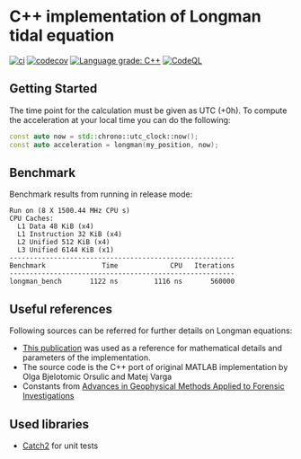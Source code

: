 # C++ implementation of Longman tidal equation

[![ci](https://github.com/iporoskun/longman/actions/workflows/ci.yml/badge.svg)](https://github.com/iporoskun/longman/actions/workflows/ci.yml)
[![codecov](https://codecov.io/gh/iporoskun/longman/branch/main/graph/badge.svg)](https://codecov.io/gh/iporoskun/longman)
[![Language grade: C++](https://img.shields.io/lgtm/grade/cpp/github/cpp-best-practices/gui_starter_template)](https://lgtm.com/projects/g/cpp-best-practices/gui_starter_template/context:cpp)
[![CodeQL](https://github.com/iporoskun/longman/actions/workflows/codeql-analysis.yml/badge.svg)](https://github.com/iporoskun/longman/actions/workflows/codeql-analysis.yml)

## Getting Started

The time point for the calculation must be given as UTC (+0h). To compute the acceleration at your local time you can do the following: 

```cpp
const auto now = std::chrono::utc_clock::now();
const auto acceleration = longman(my_position, now);
```
## Benchmark 

Benchmark results from running in release mode:
```
Run on (8 X 1500.44 MHz CPU s)
CPU Caches:
  L1 Data 48 KiB (x4)
  L1 Instruction 32 KiB (x4)
  L2 Unified 512 KiB (x4)
  L3 Unified 6144 KiB (x1)
--------------------------------------------------------
Benchmark              Time             CPU   Iterations
--------------------------------------------------------
longman_bench       1122 ns         1116 ns       560000
```


## Useful references

Following sources can be referred for further details on Longman equations:

* [This publication](https://sbgf.org.br/revista/index.php/rbgf/article/viewFile/793/416) was used as a reference for mathematical details and parameters of the implementation.
* The source code is the C++ port of original MATLAB implementation by Olga Bjelotomic Orsulic and Matej Varga      
* Constants from [Advances in Geophysical Methods Applied to Forensic Investigations](https://shorturl.at/azJ49)


## Used libraries

* [Catch2](https://github.com/catchorg/Catch2/) for unit tests